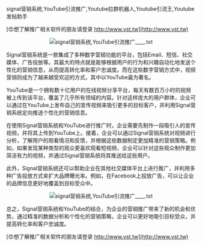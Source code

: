 signal营销系统,YouTube引流推广,Youtube拉群机器人,Youtube引流王,Youtube发帖助手

[😍想了解推广相关软件的朋友请登录 http://www.vst.tw](http://www.vst.tw)

 <center><img src="https://vst.tw/MP4/tuiguang/png/5.png" alt="signal营销系统,YouTube引流推广____.txt"></center>

Signal营销系统是一款集成了多种数字营销功能的平台，包括Email、短信、社交媒体、广告投放等。其最大的特点就是能够根据用户的行为和兴趣自动化地发送个性化的营销信息，从而提高转化率和客户忠诚度。而在这些数字营销方式中，视频营销则成为了越来越受欢迎的方式，其中以YouTube最为著名。

YouTube是一个拥有数十亿用户的在线视频分享平台，每天有数百万小时的视频被上传到该平台，覆盖了几乎所有领域的内容。针对这样庞大的用户群体，企业可以通过在YouTube上发布自己的宣传视频来吸引更多的目标客户，并利用Signal营销系统定向推送个性化的营销信息。

在使用Signal营销系统和YouTube进行推广时，企业需要先制作一段吸引人的宣传视频，并将其上传到YouTube上。接着，企业可以通过Signal营销系统对视频进行分析，了解用户的观看情况和反馈，并根据这些数据制定更加精准的营销策略。例如，如果发现某种类型的观众更喜欢观看短视频，企业可以针对这些观众制作更加简洁有力的视频，并通过Signal营销系统将其推送给这些用户。

此外，Signal营销系统还可以帮助企业在其他社交媒体平台上进行推广，并利用多种广告投放方式来扩大品牌曝光率。例如，在Facebook上投放广告，可以让企业的品牌信息更好地覆盖到目标受众中。

 <center><img src="https://vst.tw/MP4/tuiguang/png/6.png" alt="signal营销系统,YouTube引流推广____.txt"></center>

总之，Signal营销系统和YouTube的结合，为企业的营销推广带来了新的机会和优势。通过精准的数据分析和个性化的营销策略，企业可以更好地吸引目标受众，并提高转化率和客户忠诚度。

[😍想了解推广相关软件的朋友请登录 http://www.vst.tw](http://www.vst.tw)



